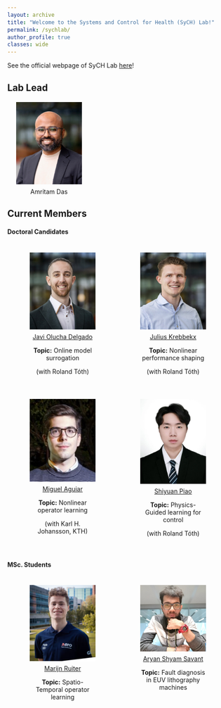 ```yaml
---
layout: archive
title: "Welcome to the Systems and Control for Health (SyCH) Lab!"
permalink: /sychlab/
author_profile: true
classes: wide
---
```


<style>
.member-container {
  display: flex;
  flex-wrap: wrap;
  justify-content: space-around; /* Adjust spacing as necessary */
}

.member {
  text-align: center; /* Center the text below the images */
  margin: 20px; /* Space between each member */
  width: 150px; /* Set a width for the member boxes */
}

.member img {
  max-width: 100%; /* Ensure images are responsive */
  height: auto; /* Maintain aspect ratio */
}
.name {
  font-weight: normal; /* Make the font normal, not bold */
  font-size: 14px; /* Make the font smaller */
  margin-top: 5px; /* Reduce space above the name */
}
</style>

See the official webpage of SyCH Lab [here](https://www.tue.nl/en/research/research-groups/systems-and-control-for-health)!

## Lab Lead 

  <div class="member">
    <img src="/assets/amritam.jpg" alt="John Doe" />
    <h3 class="name">Amritam Das</h3>
  </div>

## Current Members

#### Doctoral Candidates

<div class="member-container">
  
  <div class="member">
    <img src="/assets/members/Javi.jpg" alt="Javi" />
    <h3 class="name"><a href="https://scholar.google.com/citations?hl=it&user=zMM1AJ4AAAAJ&view_op=list_works&sortby=pubdate">Javi Olucha Delgado</a></h3>
   <h3 class="name"><strong>Topic:</strong> Online model surrogation</h3>
   <h3 class="name">(with Roland Tóth)</h3>
  </div>

  <div class="member">
    <img src="/assets/members/Julius.jpg" alt="Julius" />
    <h3 class="name"><a href="https://scholar.google.com/citations?user=Fk_c6L4AAAAJ&hl=en">Julius Krebbekx</a></h3>
   <h3 class="name"><strong>Topic:</strong> Nonlinear performance shaping</h3>
   <h3 class="name">(with Roland Tóth)</h3>
  </div>

  <div class="member">
    <img src="/assets/members/Miguel.jpeg" alt="Miguel" />
    <h3 class="name"><a href="https://scholar.google.com/citations?user=9LxTyZMAAAAJ&hl=en">Miguel Aguiar</a></h3>
   <h3 class="name"><strong>Topic:</strong> Nonlinear operator learning</h3>
   <h3 class="name">(with Karl H. Johansson, KTH)</h3>
  </div>

  <div class="member">
    <img src="/assets/members/Shiyuan.jpg" alt="Shiyuan" />
    <h3 class="name"><a href="https://ieeexplore.ieee.org/author/946276725921753">Shiyuan Piao</a></h3>
   <h3 class="name"><strong>Topic:</strong> Physics-Guided learning for control</h3>
   <h3 class="name">(with Roland Tóth)</h3>
  </div>
  <!-- Add more members as needed -->



</div>


#### MSc. Students

<div class="member-container">
  
  <div class="member">
    <img src="/assets/members/Marijn.png" alt="Marijn" />
    <h3 class="name"><a href="https://nl.linkedin.com/in/marijn-ruiter-705043252">Marijn Ruiter</a></h3>
   <h3 class="name"><strong>Topic:</strong> Spatio-Temporal operator learning</h3>
  </div>

  <div class="member">
    <img src="/assets/members/Aryan.jpg" alt="Aryan" />
    <h3 class="name"><a href="https://nl.linkedin.com/in/aryan-shyam-savant-850259157">Aryan Shyam Savant</a></h3>
   <h3 class="name"><strong>Topic:</strong> Fault diagnosis in EUV lithography machines</h3>
  </div>

  <!-- Add more members as needed -->



</div>


<!--You can download a PDF copy of my CV [here](/files/AmritamCV.pdf).-->
